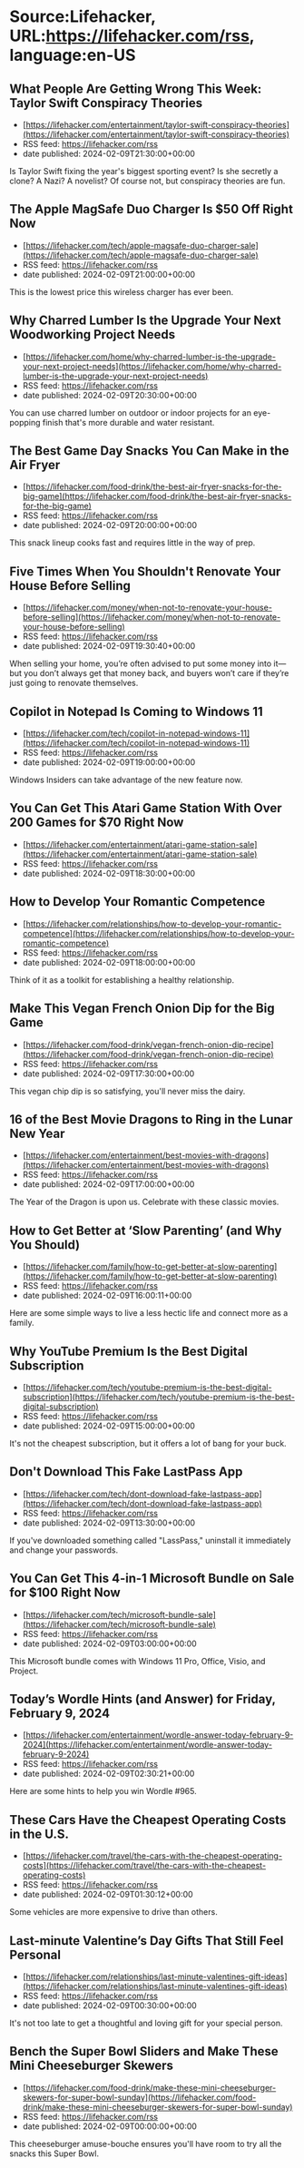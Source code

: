 # Source:Lifehacker, URL:https://lifehacker.com/rss, language:en-US

## What People Are Getting Wrong This Week: Taylor Swift Conspiracy Theories
 - [https://lifehacker.com/entertainment/taylor-swift-conspiracy-theories](https://lifehacker.com/entertainment/taylor-swift-conspiracy-theories)
 - RSS feed: https://lifehacker.com/rss
 - date published: 2024-02-09T21:30:00+00:00

Is Taylor Swift fixing the year's biggest sporting event? Is she secretly a clone? A Nazi? A novelist? Of course not, but conspiracy theories are fun.

## The Apple MagSafe Duo Charger Is $50 Off Right Now
 - [https://lifehacker.com/tech/apple-magsafe-duo-charger-sale](https://lifehacker.com/tech/apple-magsafe-duo-charger-sale)
 - RSS feed: https://lifehacker.com/rss
 - date published: 2024-02-09T21:00:00+00:00

This is the lowest price this wireless charger has ever been.

## Why Charred Lumber Is the Upgrade Your Next Woodworking Project Needs
 - [https://lifehacker.com/home/why-charred-lumber-is-the-upgrade-your-next-project-needs](https://lifehacker.com/home/why-charred-lumber-is-the-upgrade-your-next-project-needs)
 - RSS feed: https://lifehacker.com/rss
 - date published: 2024-02-09T20:30:00+00:00

You can use charred lumber on outdoor or indoor projects for an eye-popping finish that's more durable and water resistant.

## The Best Game Day Snacks You Can Make in the Air Fryer
 - [https://lifehacker.com/food-drink/the-best-air-fryer-snacks-for-the-big-game](https://lifehacker.com/food-drink/the-best-air-fryer-snacks-for-the-big-game)
 - RSS feed: https://lifehacker.com/rss
 - date published: 2024-02-09T20:00:00+00:00

This snack lineup cooks fast and requires little in the way of prep.

## Five Times When You Shouldn't Renovate Your House Before Selling
 - [https://lifehacker.com/money/when-not-to-renovate-your-house-before-selling](https://lifehacker.com/money/when-not-to-renovate-your-house-before-selling)
 - RSS feed: https://lifehacker.com/rss
 - date published: 2024-02-09T19:30:40+00:00

When selling your home, you’re often advised to put some money into it—but you don’t always get that money back, and buyers won’t care if they’re just going to renovate themselves.

## Copilot in Notepad Is Coming to Windows 11
 - [https://lifehacker.com/tech/copilot-in-notepad-windows-11](https://lifehacker.com/tech/copilot-in-notepad-windows-11)
 - RSS feed: https://lifehacker.com/rss
 - date published: 2024-02-09T19:00:00+00:00

Windows Insiders can take advantage of the new feature now.

## You Can Get This Atari Game Station With Over 200 Games for $70 Right Now
 - [https://lifehacker.com/entertainment/atari-game-station-sale](https://lifehacker.com/entertainment/atari-game-station-sale)
 - RSS feed: https://lifehacker.com/rss
 - date published: 2024-02-09T18:30:00+00:00



## How to Develop Your Romantic Competence
 - [https://lifehacker.com/relationships/how-to-develop-your-romantic-competence](https://lifehacker.com/relationships/how-to-develop-your-romantic-competence)
 - RSS feed: https://lifehacker.com/rss
 - date published: 2024-02-09T18:00:00+00:00

Think of it as a toolkit for establishing a healthy relationship.

## Make This Vegan French Onion Dip for the Big Game
 - [https://lifehacker.com/food-drink/vegan-french-onion-dip-recipe](https://lifehacker.com/food-drink/vegan-french-onion-dip-recipe)
 - RSS feed: https://lifehacker.com/rss
 - date published: 2024-02-09T17:30:00+00:00

This vegan chip dip is so satisfying, you'll never miss the dairy.

## 16 of the Best Movie Dragons to Ring in the Lunar New Year
 - [https://lifehacker.com/entertainment/best-movies-with-dragons](https://lifehacker.com/entertainment/best-movies-with-dragons)
 - RSS feed: https://lifehacker.com/rss
 - date published: 2024-02-09T17:00:00+00:00

The Year of the Dragon is upon us. Celebrate with these classic movies.

## How to Get Better at ‘Slow Parenting’ (and Why You Should)
 - [https://lifehacker.com/family/how-to-get-better-at-slow-parenting](https://lifehacker.com/family/how-to-get-better-at-slow-parenting)
 - RSS feed: https://lifehacker.com/rss
 - date published: 2024-02-09T16:00:11+00:00

Here are some simple ways to live a less hectic life and connect more as a family.

## Why YouTube Premium Is the Best Digital Subscription
 - [https://lifehacker.com/tech/youtube-premium-is-the-best-digital-subscription](https://lifehacker.com/tech/youtube-premium-is-the-best-digital-subscription)
 - RSS feed: https://lifehacker.com/rss
 - date published: 2024-02-09T15:00:00+00:00

It's not the cheapest subscription, but it offers a lot of bang for your buck.

## Don't Download This Fake LastPass App
 - [https://lifehacker.com/tech/dont-download-fake-lastpass-app](https://lifehacker.com/tech/dont-download-fake-lastpass-app)
 - RSS feed: https://lifehacker.com/rss
 - date published: 2024-02-09T13:30:00+00:00

If you've downloaded something called "LassPass," uninstall it immediately and change your passwords.

## You Can Get This 4-in-1 Microsoft Bundle on Sale for $100 Right Now
 - [https://lifehacker.com/tech/microsoft-bundle-sale](https://lifehacker.com/tech/microsoft-bundle-sale)
 - RSS feed: https://lifehacker.com/rss
 - date published: 2024-02-09T03:00:00+00:00

This Microsoft bundle comes with Windows 11 Pro, Office, Visio, and Project.

## Today’s Wordle Hints (and Answer) for Friday, February 9, 2024
 - [https://lifehacker.com/entertainment/wordle-answer-today-february-9-2024](https://lifehacker.com/entertainment/wordle-answer-today-february-9-2024)
 - RSS feed: https://lifehacker.com/rss
 - date published: 2024-02-09T02:30:21+00:00

Here are some hints to help you win Wordle #965.

## These Cars Have the Cheapest Operating Costs in the U.S.
 - [https://lifehacker.com/travel/the-cars-with-the-cheapest-operating-costs](https://lifehacker.com/travel/the-cars-with-the-cheapest-operating-costs)
 - RSS feed: https://lifehacker.com/rss
 - date published: 2024-02-09T01:30:12+00:00

Some vehicles are more expensive to drive than others.

## Last-minute Valentine’s Day Gifts That Still Feel Personal
 - [https://lifehacker.com/relationships/last-minute-valentines-gift-ideas](https://lifehacker.com/relationships/last-minute-valentines-gift-ideas)
 - RSS feed: https://lifehacker.com/rss
 - date published: 2024-02-09T00:30:00+00:00

It's not too late to get a thoughtful and loving gift for your special person.

## Bench the Super Bowl Sliders and Make These Mini Cheeseburger Skewers
 - [https://lifehacker.com/food-drink/make-these-mini-cheeseburger-skewers-for-super-bowl-sunday](https://lifehacker.com/food-drink/make-these-mini-cheeseburger-skewers-for-super-bowl-sunday)
 - RSS feed: https://lifehacker.com/rss
 - date published: 2024-02-09T00:00:00+00:00

This cheeseburger amuse-bouche ensures you'll have room to try all the snacks this Super Bowl.


